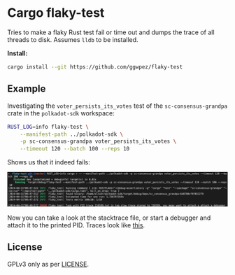 # Cargo flaky-test

Tries to make a flaky Rust test fail or time out and dumps the trace of all threads to disk. Assumes `lldb` to be installed.

**Install:**

```sh
cargo install --git https://github.com/ggwpez/flaky-test
```

## Example

Investigating the `voter_persists_its_votes` test of the `sc-consensus-grandpa` crate in the `polkadot-sdk` workspace:

```sh
RUST_LOG=info flaky-test \
	--manifest-path ../polkadot-sdk \
	-p sc-consensus-grandpa voter_persists_its_votes \
	--timeout 120 --batch 100 --reps 10
```

Shows us that it indeed fails:

![Example](./.assets/screenshot_example.png)

Now you can take a look at the stacktrace file, or start a debugger and attach it to the printed PID. Traces look like [this](./.assets/stacktrace_example.txt).

## License

GPLv3 only as per [LICENSE](./LICENSE).
